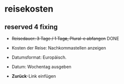 # reisekosten

## reserved 4 fixing

- ~~Reisedauer: 3 Tage / 1 Tag**e**, Plural-e abfangen~~ DONE

- Kosten der Reise: Nachkommastellen anzeigen

- Datumsformat: Europäisch.
- Datum: Wochentag ausgeben
- **Zurück**-Link einfügen

